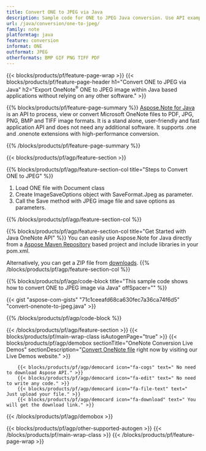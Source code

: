 ```yaml
---
title: Convert ONE to JPEG via Java
description: Sample code for ONE to JPEG Java conversion. Use API example code for batch ONE files to JPEG conversion within any Java based application. 
url: /java/conversion/one-to-jpeg/
family: note
platformtag: java
feature: conversion
informat: ONE
outformat: JPEG
otherformats: BMP GIF PNG TIFF PDF
---
```

{{< blocks/products/pf/feature-page-wrap >}}
{{< blocks/products/pf/feature-page-header h1="Convert ONE to JPEG via Java" h2="Export OneNote<sup>&reg;</sup> ONE to JPEG image within Java based applications without relying on any other software." >}}

{{% blocks/products/pf/feature-page-summary %}}
[Aspose.Note for Java](https://products.aspose.com/note/java/) is an API to process, view or convert Microsoft OneNote files to PDF, JPG, PNG, BMP and TIFF image formats. It is a stand alone, user-friendly and fast application API and does not need any additional software. It supports .one and .onenote extensions with high-performance conversion.

{{% /blocks/products/pf/feature-page-summary  %}}

{{< blocks/products/pf/agp/feature-section >}}

{{% blocks/products/pf/agp/feature-section-col title="Steps to Convert ONE to JPEG" %}}
1. Load ONE file with Document class
2. Create ImageSaveOptions object with SaveFormat.Jpeg as parameter.
3. Call the Save method with JPEG image file and save options as parameters.

{{% /blocks/products/pf/agp/feature-section-col %}}

{{% blocks/products/pf/agp/feature-section-col title="Get Started with Java OneNote API" %}}
You can easily use Aspose.Note for Java directly from a [Aspose Maven Repository](https://repository.aspose.com/note/) based project and include libraries in your pom.xml.

Alternatively, you can get a ZIP file from [downloads](https://releases.aspose.com/note/java).
{{% /blocks/products/pf/agp/feature-section-col %}}

{{% blocks/products/pf/agp/code-block title="This sample code shows how to convert ONE to JPEG image via Java" offSpacer="" %}}

{{< gist "aspose-com-gists" "71c1ceeafd68ca630fec7a36ca74f6d5" "convert-onenote-to-jpeg.java" >}}

{{% /blocks/products/pf/agp/code-block %}}

{{< /blocks/products/pf/agp/feature-section >}}
{{< blocks/products/pf/main-wrap-class isAutogenPage="true" >}}
{{< blocks/products/pf/agp/demobox sectionTitle="OneNote Conversion Live Demos" sectionDescription="[Convert OneNote file](https://products.aspose.app/note/conversion/onenote-to-jpeg) right now by visiting our Live Demos website." >}}

        {{< blocks/products/pf/agp/democard icon="fa-cogs" text=" No need to download Aspose API." >}}
        {{< blocks/products/pf/agp/democard icon="fa-edit" text=" No need to write any code." >}}
        {{< blocks/products/pf/agp/democard icon="fa-file-text" text=" Just upload your file." >}}
        {{< blocks/products/pf/agp/democard icon="fa-download" text=" You will get the download link." >}}
		
{{< /blocks/products/pf/agp/demobox >}}

{{< blocks/products/pf/agp/other-supported-autogen >}}
{{< /blocks/products/pf/main-wrap-class >}}
{{< /blocks/products/pf/feature-page-wrap >}}